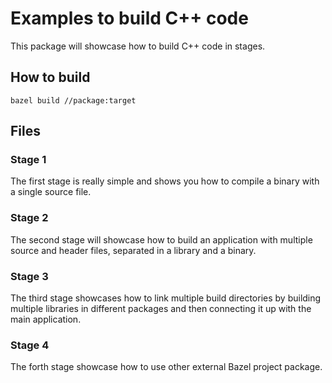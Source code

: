 # Examples to build C++ code

This package will showcase how to build C++ code in stages.

## How to build
```
bazel build //package:target

```

## Files
### Stage 1
The first stage is really simple and shows you how to compile a binary with a single source file.

### Stage 2
The second stage will showcase how to build an application with multiple source and header files, separated in a library and a binary.

### Stage 3
The third stage showcases how to link multiple build directories by building multiple libraries in different packages and then connecting it up with the main application.

### Stage 4
The forth stage showcase how to use other external Bazel project package.
